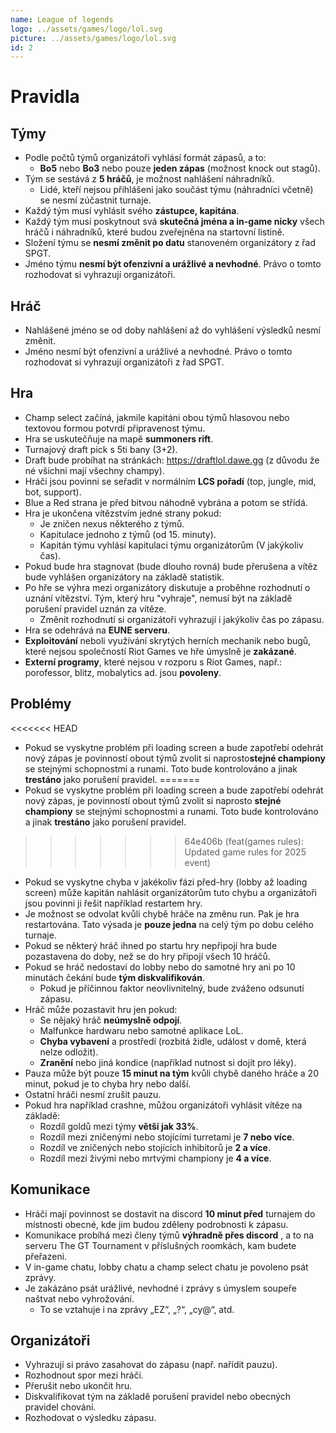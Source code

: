 ```yaml
---
name: League of legends
logo: ../assets/games/logo/lol.svg
picture: ../assets/games/logo/lol.svg
id: 2
---
```


# Pravidla

## Týmy
- Podle počtů týmů organizátoři vyhlásí formát zápasů, a to:
	- **Bo5** nebo **Bo3** nebo pouze **jeden zápas** (možnost knock out stagů).
- Tým se sestává z **5 hráčů**, je možnost nahlášení náhradníků.
	- Lidé, kteří nejsou přihlášeni jako součást týmu (náhradníci včetně) se nesmí zúčastnit turnaje.
- Každý tým musí vyhlásit svého **zástupce, kapitána**.
- Každý tým musí poskytnout svá **skutečná jména a in-game nicky** všech hráčů i náhradníků, které budou zveřejněna na startovní listině.
- Složení týmu se **nesmí změnit po datu** stanoveném organizátory z řad SPGT.
- Jméno týmu **nesmí být ofenzivní a urážlivé a nevhodné**. Právo o tomto rozhodovat si vyhrazují organizátoři.

## Hráč
- Nahlášené jméno se od doby nahlášení až do vyhlášení výsledků nesmí změnit.
- Jméno nesmí být ofenzivní a urážlivé a nevhodné. Právo o tomto rozhodovat si vyhrazují organizátoři z řad SPGT.

## Hra
- Champ select začíná, jakmile kapitáni obou týmů hlasovou nebo textovou formou potvrdí připravenost týmu.
- Hra se uskutečňuje na mapě **summoners rift**.
- Turnajový draft pick s 5ti bany (3+2).
- Draft bude probíhat na stránkách: https://draftlol.dawe.gg (z důvodu že né všichni mají všechny champy).
- Hráči jsou povinni se seřadit v normálním **LCS pořadí** (top, jungle, mid, bot, support).
- Blue a Red strana je před bitvou náhodně vybrána a potom se střídá.
- Hra je ukončena vítězstvím jedné strany pokud:
	- Je zničen nexus některého z týmů.
	- Kapitulace jednoho z týmů (od 15. minuty).
	- Kapitán týmu vyhlásí kapitulaci týmu organizátorům (V jakýkoliv čas).
- Pokud bude hra stagnovat (bude dlouho rovná) bude přerušena a vítěz bude vyhlášen organizátory na základě statistik.
- Po hře se výhra mezi organizátory diskutuje a proběhne rozhodnutí o uznání vítězství. Tým, který hru "vyhraje", nemusí být na základě porušení pravidel uznán za vítěze.
	- Změnit rozhodnutí si organizátoři vyhrazují i jakýkoliv čas po zápasu.
- Hra se odehrává na **EUNE serveru**.
- **Exploitování** neboli využívání skrytých herních mechanik nebo bugů, které nejsou společností Riot Games ve hře úmyslně je **zakázané**.
- **Externí programy**, které nejsou v rozporu s Riot Games, např.: porofessor, blitz, mobalytics ad. jsou **povoleny**.

## Problémy
<<<<<<< HEAD
- Pokud se vyskytne problém při loading screen a bude zapotřebí odehrát nový zápas je povinností obout týmů zvolit si naprosto**stejné championy** se stejnými schopnostmi a runami. Toto bude kontrolováno a jinak **trestáno** jako porušení pravidel.
=======
- Pokud se vyskytne problém při loading screen a bude zapotřebí odehrát nový zápas, je povinností obout týmů zvolit si naprosto **stejné championy** se stejnými schopnostmi a runami. Toto bude kontrolováno a jinak **trestáno** jako porušení pravidel.
>>>>>>> 64e406b (feat(games rules): Updated game rules for 2025 event)
- Pokud se vyskytne chyba v jakékoliv fázi před-hry (lobby až loading screen) může kapitán nahlásit organizátorům tuto chybu a organizátoři jsou povinni ji řešit například restartem hry.
- Je možnost se odvolat kvůli chybě hráče na změnu run. Pak je hra restartována. Tato výsada je **pouze jedna** na celý tým po dobu celého turnaje.
- Pokud se některý hráč ihned po startu hry nepřipojí hra bude pozastavena do doby, než se do hry připojí všech 10 hráčů.
- Pokud se hráč nedostaví do lobby nebo do samotné hry ani po 10 minutách čekání bude **tým diskvalifikován**.
	- Pokud je příčinnou faktor neovlivnitelný, bude zváženo odsunutí zápasu.
- Hráč může pozastavit hru jen pokud:
	- Se nějaký hráč **neúmyslně odpojí**.
	- Malfunkce hardwaru nebo samotné aplikace LoL.
	- **Chyba vybavení** a prostředí (rozbitá židle, událost v domě, která nelze odložit).
	- **Zranění** nebo jiná kondice (například nutnost si dojít pro léky).
- Pauza může být pouze **15 minut na tým** kvůli chybě daného hráče a 20 minut, pokud je to chyba hry nebo další.
- Ostatní hráči nesmí zrušit pauzu.
- Pokud hra například crashne, můžou organizátoři vyhlásit vítěze na základě:
	- Rozdíl goldů mezi týmy **větší jak 33%**.
	- Rozdíl mezi zničenými nebo stojícími turretami je **7 nebo více**.
	- Rozdíl ve zničených nebo stojících inhibitorů je **2 a více**.
	- Rozdíl mezi živými nebo mrtvými championy je **4 a více**.

## Komunikace
- Hráči mají povinnost se dostavit na discord **10 minut před** turnajem do místnosti obecné, kde jim budou zděleny podrobnosti k zápasu.
- Komunikace probíhá mezi členy týmů **výhradně přes discord** , a to na serveru The GT Tournament v příslušných roomkách, kam budete přeřazeni.
- V in-game chatu, lobby chatu a champ select chatu je povoleno psát zprávy.
- Je zakázáno psát urážlivé, nevhodné i zprávy s úmyslem soupeře naštvat nebo vyhrožování.
	- To se vztahuje i na zprávy „EZ“, „?“, „cy@“, atd.

## Organizátoři
- Vyhrazují si právo zasahovat do zápasu (např. nařídit pauzu).
- Rozhodnout spor mezi hráči.
- Přerušit nebo ukončit hru.
- Diskvalifikovat tým na základě porušení pravidel nebo obecných pravidel chování.
- Rozhodovat o výsledku zápasu.